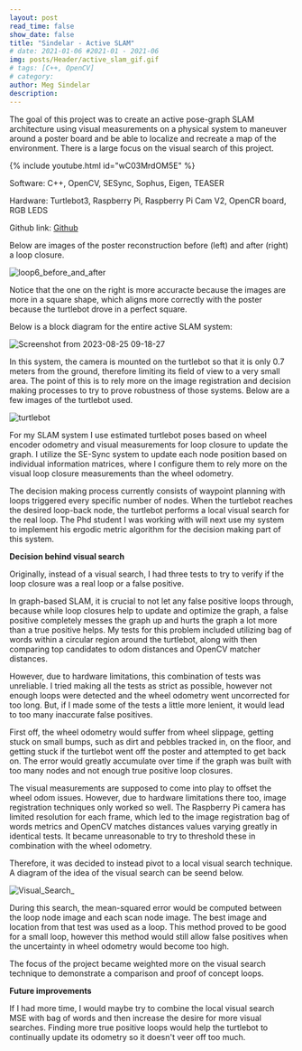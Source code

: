 ```yaml
---
layout: post
read_time: false
show_date: false
title: "Sindelar - Active SLAM"
# date: 2021-01-06 #2021-01 - 2021-06
img: posts/Header/active_slam_gif.gif
# tags: [C++, OpenCV]
# category: 
author: Meg Sindelar
description: 
---
```

The goal of this project was to create an active pose-graph SLAM architecture using visual measurements on a physical system to maneuver around a poster board and be able 
to localize and recreate a map of the environment. There is a large focus on the visual search of this project.

{% include youtube.html id="wC03MrdOM5E" %}

Software: C++, OpenCV, SESync, Sophus, Eigen, TEASER

Hardware: Turtlebot3, Raspberry Pi, Raspberry Pi Cam V2, OpenCR board, RGB LEDS

Github link: [Github](https://github.com/megsindelar/active_slam)

Below are images of the poster reconstruction before (left) and after (right) a loop closure.

![loop6_before_and_after](https://github.com/megsindelar/megsindelar.github.io/assets/87098227/9db6d80d-b079-4aa7-9fc4-ba63d1aa12a4)

Notice that the one on the right is more accuracte because the images are more in a square shape, which aligns more correctly with the poster because the turtlebot drove in a perfect square.

Below is a block diagram for the entire active SLAM system:

![Screenshot from 2023-08-25 09-18-27](https://github.com/megsindelar/megsindelar.github.io/assets/87098227/63bfb8af-99f7-4373-95ef-4253298552fa)

In this system, the camera is mounted on the turtlebot so that it is only 0.7 meters from the ground, therefore limiting its field of view to a very small area. The point of this is to rely more on the image registration and decision making processes to try to prove robustness of those systems. Below are a few images of the turtlebot used.

![turtlebot](https://github.com/megsindelar/megsindelar.github.io/assets/87098227/fd942c39-36b9-4c6b-9706-eef5262b00e8)

For my SLAM system I use estimated turtlebot poses based on wheel encoder odometry and visual measurements for loop closure to update the graph. I utilize the SE-Sync system to update each node position based on individual information matrices, where I configure them to rely more on the visual loop closure measurements than the wheel odometry.

The decision making process currently consists of waypoint planning with loops triggered every specific number of nodes. When the turtlebot reaches the desired loop-back node, the turtlebot performs a local visual search for the real loop.  The Phd student I was working with will next use my system to implement his ergodic metric algorithm for the decision making part of this system.


**Decision behind visual search**

Originally, instead of a visual search, I had three tests to try to verify if the loop closure was a real loop or a false positive. 

In graph-based SLAM, it is crucial to not let any false positive loops through, because while loop closures help to update and optimize the graph, a false positive completely messes the graph up and hurts the graph a lot more than a true positive helps. My tests for this problem included utilizing bag of words within a circular region around the turtlebot, along with then comparing top candidates to odom distances and OpenCV matcher distances.

However, due to hardware limitations, this combination of tests was unreliable. I tried making all the tests as strict as possible, however not enough loops were detected and the wheel odometry went uncorrected for too long. But, if I made some of the tests a little more lenient, it would lead to too many inaccurate false positives.

First off, the wheel odometry would suffer from wheel slippage, getting stuck on small bumps, such as dirt and pebbles tracked in, on the floor, and getting stuck if the turtlebot went off the poster and attempted to get back on. The error would greatly accumulate over time if the graph was built with too many nodes and not enough true positive loop closures.

The visual measurements are supposed to come into play to offset the wheel odom issues. However, due to hardware limitations there too, image registration techniques only worked so well. The Raspberry Pi camera has limited resolution for each frame, which led to the image registration bag of words metrics and OpenCV matches distances values varying greatly in identical tests. It became unreasonable to try to threshold these in combination with the wheel odometry. 

Therefore, it was decided to instead pivot to a local visual search technique. A diagram of the idea of the visual search can be seend below.

![Visual_Search_](https://github.com/megsindelar/megsindelar.github.io/assets/87098227/0c8454b9-6864-410e-bf8e-812292ed3472)

During this search, the mean-squared error would be computed between the loop node image and each scan node image. The best image and location from that test was used as a loop. This method proved to be good for a small loop, however this method would still allow false positives when the uncertainty in wheel odometry would become too high. 

The focus of the project became weighted more on the visual search technique to demonstrate a comparison and proof of concept loops.


**Future improvements**

If I had more time, I would maybe try to combine the local visual search MSE with bag of words and then increase the desire for more visual searches. Finding more true positive loops would help the turtlebot to continually update its odometry so it doesn't veer off too much.






